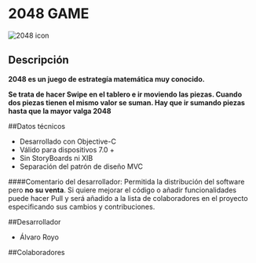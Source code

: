 # 2048 GAME

![2048 icon](http://i.giphy.com/26BRGlWrRF6jB6xYQ.gif)

## Descripción

**2048 es un juego de estrategía matemática muy conocido.**

**Se trata de hacer Swipe en el tablero e ir moviendo las piezas. Cuando dos piezas tienen el mismo valor se suman. Hay que ir sumando piezas hasta que la mayor valga 2048**

##Datos técnicos
- Desarrollado con Objective-C
- Válido para dispositivos 7.0 +
- Sin StoryBoards ni XIB
- Separación del patrón de diseño MVC

####Comentario del desarrollador:
Permitida la distribución del software pero **no su venta**.
Si quiere mejorar el código o añadir funcionalidades puede hacer Pull y será añadido a la lista de colaboradores en el proyecto especificando sus cambios y contribuciones.

##Desarrollador
- Álvaro Royo

##Colaboradores